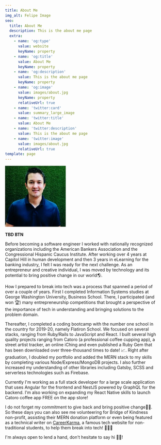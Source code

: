 ```yaml
---
title: About Me
img_alt: Felipe Image
seo:
  title: About Me
  description: This is the about me page
  extra:
    - name: 'og:type'
      value: website
      keyName: property
    - name: 'og:title'
      value: About Me
      keyName: property
    - name: 'og:description'
      value: This is the about me page
      keyName: property
    - name: 'og:image'
      value: images/about.jpg
      keyName: property
      relativeUrl: true
    - name: 'twitter:card'
      value: summary_large_image
    - name: 'twitter:title'
      value: About Me
    - name: 'twitter:description'
      value: This is the about me page
    - name: 'twitter:image'
      value: images/about.jpg
      relativeUrl: true
template: page
---
```


![Felipe](/images/headshot.jpg)  

**TBD BTN <SHOW-FULL-PORTFOLIO>**

Before becoming a software engineer I worked with nationally recognized organizations including the American Bankers Association and the Congressional Hispanic Caucus Institute. After working over 4 years at Capitol Hill in human development and then 3 years in eLearning for the banking industry, I felt I was ready for the next challenge. As an entrepreneur and creative individual, I was moved by technology and its potential to bring positive change in our world🌎.


How I prepared to break into tech was a process that spanned a period of over a couple of years. First I completed Information Systems studies at George Washington University, Business School. There, I participated (and won 🏆) many entrepreneurship competitions that brought a perspective of the importance of tech in understanding and bringing solutions to the problem domain.


Thereafter, I completed a coding bootcamp with the number one school in the country for 2019-20, namely Flatiron School. We focused on several stacks, ranging from Ruby/Rails to JavaScript and React. I built several high quality projects ranging from Catoro (a professional coffee cupping app), a street artist tracker, an online iChing and even published a Ruby Gem that has been downloaded over three-thousand times to date! 📈. Right after graduation, I doubled my portfolio and added the MERN stack to my skills by completing various Node/Express/MongoDB projects. I also further increased my understanding of other libraries including Gatsby, SCSS and serverless technologies such as Firebase.


Currently I'm working as a full stack developer for a large scale application that uses Angular for the frontend and NestJS powered by GraphQL for the backend. I'm also working on expanding my React Native skills to launch Catoro coffee app FREE on the app store!


I do not forget my commitment to give back and bring positive change🤝🏼. So these days you can also see me volunteering for Bridge of Kindness non-profit, assisting their MERN donation platform or even being featured as a technical writer on [CareerKarma](https://careerkarma.com/blog/author/felipe-bohorquez/), a famous tech website for non-traditional students, to help them break into tech! 👩🏼‍💻


I'm always open to lend a hand, don't hesitate to say hi 👋🏼!

